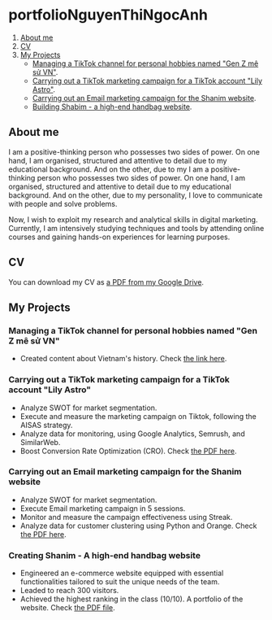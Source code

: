 # portfolioNguyenThiNgocAnh
1. [About me](#about-me)
2. [CV](#cv)
3. [My Projects](#my-projects)
   - [Managing a TikTok channel for personal hobbies named "Gen Z mê sử VN"](#managing-a-tiktok-channel-for-personal-hobbies-named-gen-z-me-su-vn).
   - [Carrying out a TikTok marketing campaign for a TikTok account "Lily Astro"](#carrying-out-a-tiktok-marketing-campaign-for-a-tiktok-account-named-lily-astro).
   - [Carrying out an Email marketing campaign for the Shanim website](#carrying-out-an-email-marketing-campaign-for-the-shanim-website).
   - [Building Shabim - a high-end handbag website](#building-shanim-a-high-end-handbag-website).
## About me
I am a positive-thinking person who possesses two sides of power. On one hand, I am organised, structured and attentive to detail due to my educational background. And on the other, due to my I am a positive-thinking person who possesses two sides of power. On one hand, I am organised, structured and attentive to detail due to my educational background. And on the other, due to my personality, I love to communicate with people and solve problems.

Now, I wish to exploit my research and analytical skills in digital marketing. Currently, I am intensively studying techniques and tools by attending online courses and gaining hands-on experiences for learning purposes.


## CV
You can download my CV as [a PDF from my Google Drive](https://drive.google.com/file/d/1jM5NItE_Lxd7nVarrPMurBcZJqsoVagj/view?usp=sharing).

## My Projects
### Managing a TikTok channel for personal hobbies named "Gen Z mê sử VN"
-  Created content about Vietnam's history. Check [the link here](https://www.tiktok.com/@genzyeulichsu).
### Carrying out a TikTok marketing campaign for a TikTok account "Lily Astro"
- Analyze SWOT for market segmentation.
- Execute and measure the marketing campaign on Tiktok, following the AISAS strategy.
- Analyze data for monitoring, using Google Analytics, Semrush, and SimilarWeb. 
- Boost Conversion Rate Optimization (CRO). Check [the PDF here](https://drive.google.com/file/d/1GDWod8jCN7TNvHH83cdEJJCXUkz0FAgW/view?usp=sharing).
### Carrying out an Email marketing campaign for the Shanim website
- Analyze SWOT for market segmentation.
- Execute Email marketing campaign in 5 sessions.
- Monitor and measure the campaign effectiveness using Streak.
- Analyze data for customer clustering using Python and Orange. Check [the PDF here](https://drive.google.com/file/d/1eeIokw3TzbAZarix3obN6gjE9Bhl8E9s/view?usp=sharing).
### Creating Shanim - A high-end handbag website
- Engineered an e-commerce website equipped with essential functionalities tailored to suit the unique needs of the team.
- Leaded to reach 300 visitors.
- Achieved the highest ranking in the class (10/10).
A portfolio of the website. Check [the PDF file](https://tinyurl.com/bddrwjfd).








